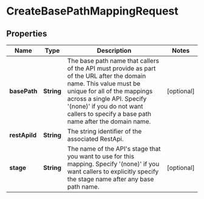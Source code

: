 

# CreateBasePathMappingRequest


## Properties

| Name | Type | Description | Notes |
|------------ | ------------- | ------------- | -------------|
|**basePath** | **String** | The base path name that callers of the API must provide as part of the URL after the domain name. This value must be unique for all of the mappings across a single API. Specify &#39;(none)&#39; if you do not want callers to specify a base path name after the domain name. |  [optional] |
|**restApiId** | **String** | The string identifier of the associated RestApi. |  |
|**stage** | **String** | The name of the API&#39;s stage that you want to use for this mapping. Specify &#39;(none)&#39; if you want callers to explicitly specify the stage name after any base path name. |  [optional] |



